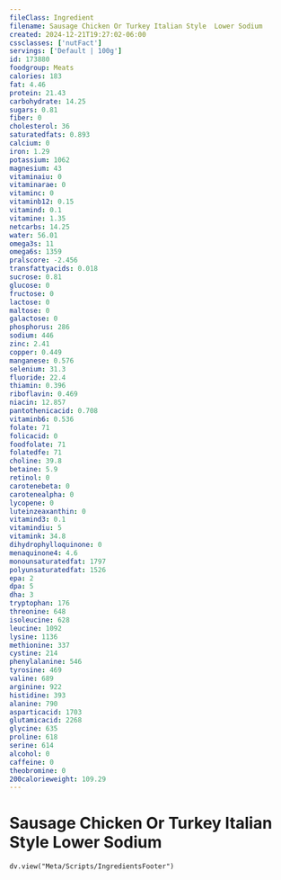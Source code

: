 ```yaml
---
fileClass: Ingredient
filename: Sausage Chicken Or Turkey Italian Style  Lower Sodium
created: 2024-12-21T19:27:02-06:00
cssclasses: ['nutFact']
servings: ['Default | 100g']
id: 173880
foodgroup: Meats
calories: 183
fat: 4.46
protein: 21.43
carbohydrate: 14.25
sugars: 0.81
fiber: 0
cholesterol: 36
saturatedfats: 0.893
calcium: 0
iron: 1.29
potassium: 1062
magnesium: 43
vitaminaiu: 0
vitaminarae: 0
vitaminc: 0
vitaminb12: 0.15
vitamind: 0.1
vitamine: 1.35
netcarbs: 14.25
water: 56.01
omega3s: 11
omega6s: 1359
pralscore: -2.456
transfattyacids: 0.018
sucrose: 0.81
glucose: 0
fructose: 0
lactose: 0
maltose: 0
galactose: 0
phosphorus: 286
sodium: 446
zinc: 2.41
copper: 0.449
manganese: 0.576
selenium: 31.3
fluoride: 22.4
thiamin: 0.396
riboflavin: 0.469
niacin: 12.857
pantothenicacid: 0.708
vitaminb6: 0.536
folate: 71
folicacid: 0
foodfolate: 71
folatedfe: 71
choline: 39.8
betaine: 5.9
retinol: 0
carotenebeta: 0
carotenealpha: 0
lycopene: 0
luteinzeaxanthin: 0
vitamind3: 0.1
vitamindiu: 5
vitamink: 34.8
dihydrophylloquinone: 0
menaquinone4: 4.6
monounsaturatedfat: 1797
polyunsaturatedfat: 1526
epa: 2
dpa: 5
dha: 3
tryptophan: 176
threonine: 648
isoleucine: 628
leucine: 1092
lysine: 1136
methionine: 337
cystine: 214
phenylalanine: 546
tyrosine: 469
valine: 689
arginine: 922
histidine: 393
alanine: 790
asparticacid: 1703
glutamicacid: 2268
glycine: 635
proline: 618
serine: 614
alcohol: 0
caffeine: 0
theobromine: 0
200calorieweight: 109.29
---
```


# Sausage Chicken Or Turkey Italian Style  Lower Sodium

```dataviewjs
dv.view("Meta/Scripts/IngredientsFooter")
```